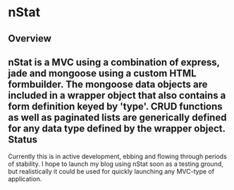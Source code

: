 nStat
=====
Overview
--------
nStat is a MVC using a combination of express, jade and mongoose using a custom HTML formbuilder. The mongoose data objects are included in a wrapper object that also contains a form definition keyed by 'type'. CRUD functions as well as paginated lists are generically defined for any data type defined by the wrapper object. 
Status
------
Currently this is in active development, ebbing and flowing through periods of stability. I hope to launch my blog using nStat soon as a testing ground, but realistically it could be used for quickly launching any MVC-type of application.
